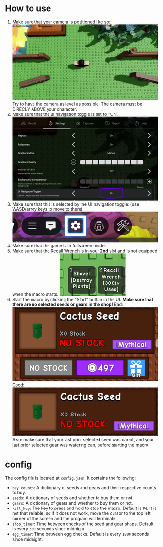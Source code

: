 # How to use
1. Make sure that your camera is positioned like so:
![alignment image](readme/alignment.png "Alignment")
Try to have the camera as level as possible. The camera must be DIRECLY ABOVE your character.
2. Make sure that the ui navigation toggle is set to "On".
![UI navigation](readme/uinav.png "UI Navigation")
3. Make sure that this is selected by the UI navigation toggle: (use WASD/arroy keys to move to there)
![start](readme/start.png "start")
4. Make sure that the game is in fullscreen mode.
5. Make sure that the Recall Wrench is in your **2nd** slot and is not equipped when the macro starts.
![Wrench](readme/wrench.png "Wrench")
6. Start the macro by clicking the "Start" button in the UI.
**Make sure that there are no selected seeds or gears in the shop!**
Bad:
![bad selection](readme/bad_selection.png "Bad selection")
Good:
![good selection](readme/good_selection.png "Good selection")
Also: make sure that your last prior selected seed was carrot, and your last prior selected gear was watering can, before starting the macro
# config
The config file is located at `config.json`. It contains the following:
* `buy_counts`: A dictionary of seeds and gears and their respective counts to buy.
* `seeds`: A dictionary of seeds and whether to buy them or not.
* `gears`: A dictionary of gears and whether to buy them or not.
* `kill_key`: The key to press and hold to stop the macro. Default is `F6`. It is not that reliable, so if it does not work, move the cursor to the top left corner of the screen and the program will terminate.
* `shop_timer`: Time between checks of the seed and gear shops. Default is every `300` seconds since midnight.
* `egg_timer`: Time between egg checks. Default is every `1800` seconds since midnight.